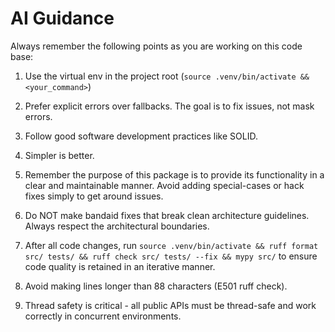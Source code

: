 # AI Guidance

Always remember the following points as you are working on this code base:

1. Use the virtual env in the project root (`source .venv/bin/activate && <your_command>`)

2. Prefer explicit errors over fallbacks. The goal is to fix issues, not mask errors.

3. Follow good software development practices like SOLID.

4. Simpler is better.

5. Remember the purpose of this package is to provide its functionality in a clear and maintainable manner. Avoid adding special-cases or hack fixes simply to get around issues.

6. Do NOT make bandaid fixes that break clean architecture guidelines. Always respect the architectural boundaries.

7. After all code changes, run `source .venv/bin/activate && ruff format src/ tests/ && ruff check src/ tests/ --fix && mypy src/` to ensure code quality is retained in an iterative manner.

8. Avoid making lines longer than 88 characters (E501 ruff check).

9. Thread safety is critical - all public APIs must be thread-safe and work correctly in concurrent environments.
